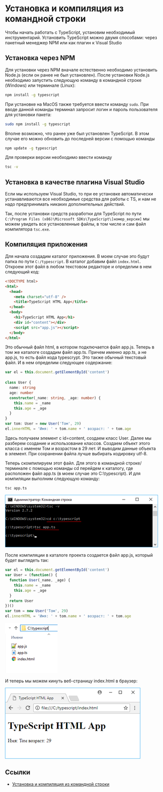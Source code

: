 # Установка и компиляция из командной строки

Чтобы начать работать с TypeScript, установим необходимый инструментарий. Установить TypeScript можно двумя способами: через пакетный менеджер NPM или как плагин к Visual Studio

## Установка через NPM

Для установки через NPM вначале естественно необходимо установить Node.js (если он ранее не был установлен). После установки Node.js необходимо запустить следующую команду в командной строке (Windows) или терминале (Linux):

```bash
npm install -g typescript
```

При установке на MacOS также требуется ввести команду `sudo`. При вводе данной команды терминал запросит логин и пароль пользователя для установки пакета:

```bash
sudo npm install -g typescript
```

Вполне возможно, что ранее уже был установлен TypeScript. В этом случае его можно обновить до последней версии с помощью команды

```bash
npm update -g typescript
```

Для проверки версии необходимо ввести команду

```bash
tsc -v
```

## Установка в качестве плагина Visual Studio

Если мы используем Visual Studio, то при ее установке автоматически устанавливаются все необходимые средства для работы с TS, и нам не надо предпринимать никаких дополнительных действий.

Так, после установки средств разработки для TypeScript по пути `C:\Program Files (x86)\Microsoft SDKs\TypeScript\[номер_версии]` мы можем увидеть все установленные файлы, в том числе и сам файл компилятора `tsc.exe`.

## Компиляция приложения

Для начала создадим каталог приложения. В моем случае это будут папка по пути `C:/typescript`. В каталог добавим файл `index.html`. Откроем этот файл в любом текстовом редакторе и определим в нем следующий код:

```html
<!DOCTYPE html>
<html>
  <head>
    <meta charset="utf-8" />
    <title>TypeScript HTML App</title>
  </head>
  <body>
    <h1>TypeScript HTML App</h1>
    <div id="content"></div>
    <script src="app.js"></script>
  </body>
</html>
```

Это обычный файл html, в котором подключается файл app.js. Теперь в том же каталоге создадим файл app.ts. Причем именно app.ts, а не app.js, то есть файл кода typescrypt. Это также обычный текстовый файл. И в нем определим следующее содержание:

```typescript
var el = this.document.getElementById('content')

class User {
  name: string
  age: number
  constructor(_name: string, _age: number) {
    this.name = _name
    this.age = _age
  }
}
var tom: User = new User('Том', 29)
el.innerHTML = 'Имя: ' + tom.name + ' возраст: ' + tom.age
```

Здесь получаем элемент с id=content, создаем класс User. Далее мы разберем создание и использование классов. Создаем объект этого класса с именем Том и возрастом в 29 лет. И выводим данные объекта в элемент. При сохранении файла лучше выбирать кодировку utf-8.

Теперь скомпилируем этот файл. Для этого в командной строке/терминале с помощью команды cd перейдем к каталогу, где расположен файл app.ts (в моем случае это C:\typescript). И для компиляции выполним следующую команду:

```bash
tsc app.ts
```

![Установка и компиляция из командной строки](install-1.png)

После компиляции в каталоге проекта создается файл app.js, который будет выглядеть так:

```javascript
var el = this.document.getElementById('content')
var User = (function() {
  function User(_name, _age) {
    this.name = _name
    this.age = _age
  }
  return User
})()
var tom = new User('Том', 29)
el.innerHTML = 'Имя: ' + tom.name + ' возраст: ' + tom.age
```

![Установка и компиляция из командной строки](install-2.png)

И теперь мы можем кинуть веб-страницу index.html в браузер:

![Установка и компиляция из командной строки](install-3.png)

## Ссылки

- [Установка и компиляция из командной строки](https://metanit.com/web/typescript/1.2.php)
